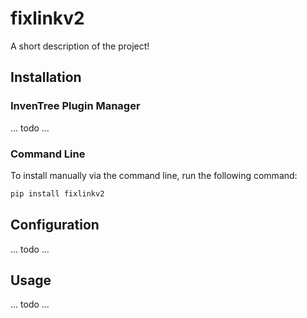 # fixlinkv2

A short description of the project!

## Installation

### InvenTree Plugin Manager

... todo ...

### Command Line 

To install manually via the command line, run the following command:

```bash
pip install fixlinkv2
```

## Configuration

... todo ...

## Usage

... todo ...
